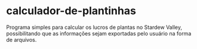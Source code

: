 # calculador-de-plantinhas
Programa simples para calcular os lucros de plantas no Stardew Valley, possibilitando que as informações sejam exportadas pelo usuário na forma de arquivos.
